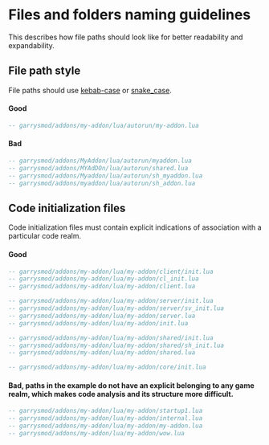 # Files and folders naming guidelines
This describes how file paths should look like for better readability and expandability.

## File path style
File paths should use [kebab-case](https://en.wiktionary.org/wiki/kebab_case) or [snake_case](https://en.wiktionary.org/wiki/snake_case).
#### Good
```lua
-- garrysmod/addons/my-addon/lua/autorun/my-addon.lua
```

#### Bad
```lua
-- garrysmod/addons/MyAddon/lua/autorun/myaddon.lua
-- garrysmod/addons/MYAdDOn/lua/autorun/shared.lua
-- garrysmod/addons/Myaddon/lua/autorun/sh_myaddon.lua
-- garrysmod/addons/myaddon/lua/autorun/sh_addon.lua
```

## Code initialization files
Code initialization files must contain explicit indications of association with a particular code realm.
#### Good
```lua
-- garrysmod/addons/my-addon/lua/my-addon/client/init.lua
-- garrysmod/addons/my-addon/lua/my-addon/cl_init.lua
-- garrysmod/addons/my-addon/lua/my-addon/client.lua

-- garrysmod/addons/my-addon/lua/my-addon/server/init.lua
-- garrysmod/addons/my-addon/lua/my-addon/server/sv_init.lua
-- garrysmod/addons/my-addon/lua/my-addon/server.lua
-- garrysmod/addons/my-addon/lua/my-addon/init.lua

-- garrysmod/addons/my-addon/lua/my-addon/shared/init.lua
-- garrysmod/addons/my-addon/lua/my-addon/shared/sh_init.lua
-- garrysmod/addons/my-addon/lua/my-addon/shared.lua

-- garrysmod/addons/my-addon/lua/my-addon/core/init.lua
```

#### Bad, paths in the example do not have an explicit belonging to any game realm, which makes code analysis and its structure more difficult.
```lua
-- garrysmod/addons/my-addon/lua/my-addon/startup1.lua
-- garrysmod/addons/my-addon/lua/my-addon/internal.lua
-- garrysmod/addons/my-addon/lua/my-addon/my-addon.lua
-- garrysmod/addons/my-addon/lua/my-addon/wow.lua
```
